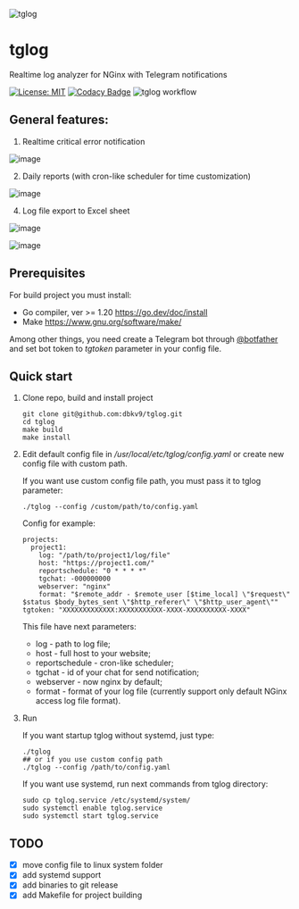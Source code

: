 ![tglog](https://github.com/dbkv9/tglog/assets/139353879/0a70eeb9-f1ca-46c7-91c7-e9c10437bfdf)

# tglog

Realtime log analyzer for NGinx with Telegram notifications

[![License: MIT](https://img.shields.io/badge/License-MIT-yellow.svg)](https://opensource.org/licenses/MIT)
[![Codacy Badge](https://app.codacy.com/project/badge/Grade/5d0506415c1a4cbf8c08a9543e1bd4a3)](https://app.codacy.com/gh/dbkv9/tglog/dashboard?utm_source=gh&utm_medium=referral&utm_content=&utm_campaign=Badge_grade)
![tglog workflow](https://github.com/dbkv9/tglog/actions/workflows/go.yml/badge.svg)

## General features:

1. Realtime critical error notification

![image](https://github.com/dbkv9/tglog/assets/139353879/58b30490-4ca6-4df9-babf-b08535920a5f)

2. Daily reports (with cron-like scheduler for time customization)

![image](https://github.com/dbkv9/tglog/assets/139353879/8581aa5a-7b0e-496f-be07-f4afa5b33eb2)

4. Log file export to Excel sheet

![image](https://github.com/dbkv9/tglog/assets/139353879/02a6ca32-cdc0-43dc-b2fe-73367163176a)

![image](https://github.com/dbkv9/tglog/assets/139353879/fd60d6f9-13b4-4220-b734-9a2135fad39a)

## Prerequisites

For build project you must install:
- Go compiler, ver >= 1.20 https://go.dev/doc/install
- Make https://www.gnu.org/software/make/

Among other things, you need create a Telegram bot through [@botfather](https://t.me/BotFather) and set bot token to _tgtoken_ parameter in your config file.

## Quick start

1. Clone repo, build and install project
    
    ```
    git clone git@github.com:dbkv9/tglog.git
    cd tglog
    make build
    make install
    ```

2. Edit default config file in _/usr/local/etc/tglog/config.yaml_ or create new config file with custom path.

    If you want use custom config file path, you must pass it to tglog parameter:
    
    ```
    ./tglog --config /custom/path/to/config.yaml
    ```
    
    Config for example:
    ```
    projects:
      project1:
        log: "/path/to/project1/log/file"
        host: "https://project1.com/"
        reportschedule: "0 * * * *"
        tgchat: -000000000
        webserver: "nginx"
        format: "$remote_addr - $remote_user [$time_local] \"$request\" $status $body_bytes_sent \"$http_referer\" \"$http_user_agent\""
    tgtoken: "XXXXXXXXXXXXX:XXXXXXXXXXX-XXXX-XXXXXXXXXX-XXXX"
    ```

    This file have next parameters:
    - log - path to log file;
    - host - full host to your website;
    - reportschedule - cron-like scheduler;
    - tgchat - id of your chat for send notification;
    - webserver - now nginx by default;
    - format - format of your log file (currently support only default NGinx access log file format).

3. Run

    If you want startup tglog without systemd, just type:
   ```
   ./tglog
   ## or if you use custom config path
   ./tglog --config /path/to/config.yaml
   ```

   If you want use systemd, run next commands from tglog directory:

   ```
   sudo cp tglog.service /etc/systemd/system/
   sudo systemctl enable tglog.service
   sudo systemctl start tglog.service
   ```

## TODO
- [X] move config file to linux system folder
- [X] add systemd support
- [X] add binaries to git release
- [X] add Makefile for project building
